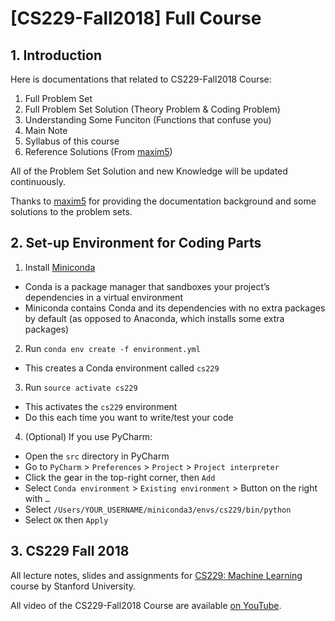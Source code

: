 # [CS229-Fall2018] Full Course
## 1. Introduction
Here is documentations that related to CS229-Fall2018 Course:
1. Full Problem Set
2. Full Problem Set Solution (Theory Problem & Coding Problem)
3. Understanding Some Funciton (Functions that confuse you)
4. Main Note
5. Syllabus of this course
6. Reference Solutions (From [maxim5](https://github.com/maxim5/cs229-2018-autumn))

All of the Problem Set Solution and new Knowledge will be updated continuously.

Thanks to [maxim5](https://github.com/maxim5/cs229-2018-autumn) for providing the documentation background and some solutions to the problem sets.

## 2. Set-up Environment for Coding Parts
1. Install [Miniconda](https://conda.io/docs/user-guide/install/index.html#regular-installation)
  - Conda is a package manager that sandboxes your project’s dependencies in a virtual environment
  - Miniconda contains Conda and its dependencies with no extra packages by default (as opposed to Anaconda, which installs some extra packages)
2. Run `conda env create -f environment.yml`
  - This creates a Conda environment called `cs229`
3. Run `source activate cs229`
  - This activates the `cs229` environment
  - Do this each time you want to write/test your code
4. (Optional) If you use PyCharm:
  - Open the `src` directory in PyCharm
  - Go to `PyCharm` > `Preferences` > `Project` > `Project interpreter`
  - Click the gear in the top-right corner, then `Add`
  - Select `Conda environment` > `Existing environment` > Button on the right with `…`
  - Select `/Users/YOUR_USERNAME/miniconda3/envs/cs229/bin/python`
  - Select `OK` then `Apply`



## 3. CS229 Fall 2018

All lecture notes, slides and assignments for [CS229: Machine Learning](http://cs229.stanford.edu/) course by Stanford University.

All video of the CS229-Fall2018 Course are available [on YouTube](https://www.youtube.com/playlist?list=PLoROMvodv4rMiGQp3WXShtMGgzqpfVfbU).

